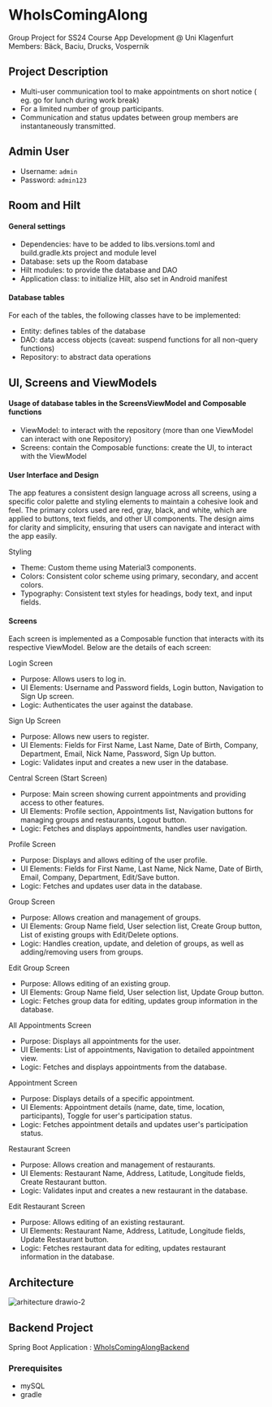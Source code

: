# WhoIsComingAlong
Group Project for SS24 Course App Development @ Uni Klagenfurt
Members: Bäck, Baciu, Drucks, Vospernik
## Project Description
- Multi-user communication tool to make appointments on short notice
  ( eg. go for lunch during work break)
- For a limited number of group participants.
- Communication and status updates between group members are instantaneously transmitted.

## Admin User
- Username: `admin`
- Password: `admin123`

## Room and Hilt
#### General settings
- Dependencies: have to be added to libs.versions.toml and build.gradle.kts project and module level
- Database: sets up the Room database
- Hilt modules: to provide the database and DAO
- Application class: to initialize Hilt, also set in Android manifest

#### Database tables
For each of the tables, the following classes have to be implemented:
- Entity: defines tables of the database
- DAO: data access objects (caveat: suspend functions for all non-query functions)
- Repository: to abstract data operations

## UI, Screens and ViewModels
#### Usage of database tables in the ScreensViewModel and Composable functions
- ViewModel: to interact with the repository (more than one ViewModel can interact with one Repository)
- Screens: contain the Composable functions: create the UI, to interact with the ViewModel

#### User Interface and Design
The app features a consistent design language across all screens, using a specific color palette and styling elements to maintain a cohesive look and feel. The primary colors used are red, gray, black, and white, which are applied to buttons, text fields, and other UI components. The design aims for clarity and simplicity, ensuring that users can navigate and interact with the app easily.

Styling
- Theme: Custom theme using Material3 components.
- Colors: Consistent color scheme using primary, secondary, and accent colors.
- Typography: Consistent text styles for headings, body text, and input fields.

#### Screens
Each screen is implemented as a Composable function that interacts with its respective ViewModel. Below are the details of each screen:

Login Screen
- Purpose: Allows users to log in.
- UI Elements: Username and Password fields, Login button, Navigation to Sign Up screen.
- Logic: Authenticates the user against the database.

Sign Up Screen
- Purpose: Allows new users to register.
- UI Elements: Fields for First Name, Last Name, Date of Birth, Company, Department, Email, Nick Name, Password, Sign Up button.
- Logic: Validates input and creates a new user in the database.

Central Screen (Start Screen)
- Purpose: Main screen showing current appointments and providing access to other features.
- UI Elements: Profile section, Appointments list, Navigation buttons for managing groups and restaurants, Logout button.
- Logic: Fetches and displays appointments, handles user navigation.

Profile Screen
- Purpose: Displays and allows editing of the user profile.
- UI Elements: Fields for First Name, Last Name, Nick Name, Date of Birth, Email, Company, Department, Edit/Save button.
- Logic: Fetches and updates user data in the database.

Group Screen
- Purpose: Allows creation and management of groups.
- UI Elements: Group Name field, User selection list, Create Group button, List of existing groups with Edit/Delete options.
- Logic: Handles creation, update, and deletion of groups, as well as adding/removing users from groups.

Edit Group Screen
- Purpose: Allows editing of an existing group.
- UI Elements: Group Name field, User selection list, Update Group button.
- Logic: Fetches group data for editing, updates group information in the database.

All Appointments Screen
- Purpose: Displays all appointments for the user.
- UI Elements: List of appointments, Navigation to detailed appointment view.
- Logic: Fetches and displays appointments from the database.

Appointment Screen
- Purpose: Displays details of a specific appointment.
- UI Elements: Appointment details (name, date, time, location, participants), Toggle for user's participation status.
- Logic: Fetches appointment details and updates user's participation status.

Restaurant Screen
- Purpose: Allows creation and management of restaurants.
- UI Elements: Restaurant Name, Address, Latitude, Longitude fields, Create Restaurant button.
- Logic: Validates input and creates a new restaurant in the database.

Edit Restaurant Screen
- Purpose: Allows editing of an existing restaurant.
- UI Elements: Restaurant Name, Address, Latitude, Longitude fields, Update Restaurant button.
- Logic: Fetches restaurant data for editing, updates restaurant information in the database.

## Architecture

![arhitecture drawio-2](https://github.com/user-attachments/assets/06e1941a-fa9b-4a98-8132-5ff09be36459)


## Backend Project 

Spring Boot Application : [WhoIsComingAlongBackend](https://github.com/baciiu/WhoIsComingAlongBackend) 


### Prerequisites 

- mySQL
- gradle

